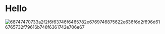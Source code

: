 # Hello
![68747470733a2f2f6f63746f6465782e6769746875622e636f6d2f696d616765732f79616b746f6361742e706e67](https://github.com/Vaishnav081/skills-communicate-using-markdown12/assets/145833819/4c49515d-2599-4e14-bc6a-2385f077d44d)
